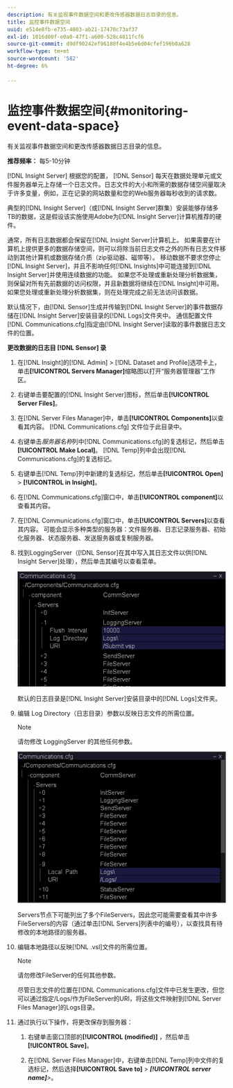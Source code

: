 ```yaml
---
description: 有关监视事件数据空间和更改传感器数据日志目录的信息。
title: 监控事件数据空间
uuid: e514e8fb-e735-4003-ab21-17470c73af37
exl-id: 1016d00f-e0a0-47f1-a600-528c4811fcf6
source-git-commit: d9df90242ef96188f4e4b5e6d04cfef196b0a628
workflow-type: tm+mt
source-wordcount: '582'
ht-degree: 6%

---
```


# 监控事件数据空间{#monitoring-event-data-space}

有关监视事件数据空间和更改传感器数据日志目录的信息。

**推荐频率：** 每5-10分钟

[!DNL Insight Server] 根据您的配置， [!DNL Sensor] 每天在数据处理单元或文件服务器单元上存储一个日志文件。日志文件的大小和所需的数据存储空间量取决于许多变量，例如，正在记录的网站数量和您的Web服务器每秒收到的请求数。

典型的[!DNL Insight Server]（或[!DNL Insight Server]群集）安装能够存储多TB的数据，这是假设该实施使用Adobe为[!DNL Insight Server]计算机推荐的硬件。

通常，所有日志数据都会保留在[!DNL Insight Server]计算机上。 如果需要在计算机上提供更多的数据存储空间，则可以将除当前日志文件之外的所有日志文件移动到其他计算机或数据存储介质（zip驱动器、磁带等）。 移动数据不要求您停止[!DNL Insight Server]，并且不影响任何[!DNL Insights]中可能连接到[!DNL Insight Server]并使用连续数据的功能。 如果您不处理或重新处理分析数据集，则保留对所有先前数据的访问权限，并且新数据将继续在[!DNL Insight]中可用。 如果您处理或重新处理分析数据集，则在处理完成之前无法访问该数据。

默认情况下，由[!DNL Sensor]生成并传输到[!DNL Insight Server]的事件数据存储在[!DNL Insight Server]安装目录的[!DNL Logs]文件夹中。 通信配置文件[!DNL Communications.cfg]指定由[!DNL Insight Server]读取的事件数据日志文件的位置。

**更改数据的日志目 [!DNL Sensor] 录**

1. 在[!DNL Insight]的[!DNL Admin] > [!DNL Dataset and Profile]选项卡上，单击&#x200B;**[!UICONTROL Servers Manager]**&#x200B;缩略图以打开“服务器管理器”工作区。
1. 右键单击要配置的[!DNL Insight Server]图标，然后单击&#x200B;**[!UICONTROL Server Files]**。
1. 在[!DNL Server Files Manager]中，单击&#x200B;**[!UICONTROL Components]**&#x200B;以查看其内容。 [!DNL Communications.cfg] 文件位于此目录中。
1. 右键单击&#x200B;*服务器名称*&#x200B;列中[!DNL Communications.cfg]的复选标记，然后单击&#x200B;**[!UICONTROL Make Local]**。 [!DNL Temp]列中会出现[!DNL Communications.cfg]的复选标记。
1. 右键单击[!DNL Temp]列中新建的复选标记，然后单击&#x200B;**[!UICONTROL Open]** > **[!UICONTROL in Insight]**。
1. 在[!DNL Communications.cfg]窗口中，单击&#x200B;**[!UICONTROL component]**&#x200B;以查看其内容。
1. 在[!DNL Communications.cfg]窗口中，单击&#x200B;**[!UICONTROL Servers]**&#x200B;以查看其内容。 可能会显示多种类型的服务器：文件服务器、日志记录服务器、初始化服务器、状态服务器、发送服务器或复制服务器。
1. 找到LoggingServer（[!DNL Sensor]在其中写入其日志文件以供[!DNL Insight Server]处理），然后单击其编号以查看菜单。

   ![步骤信息](assets/cfg_communications_examplevalues_logging.png)

   默认的日志目录是[!DNL Insight Server]安装目录中的[!DNL Logs]文件夹。

1. 编辑 Log Directory（日志目录）参数以反映日志文件的所需位置。

   >[!NOTE]
   >
   >请勿修改 LoggingServer 的其他任何参数。

   ![](assets/cfg_communicates_logslocalpath_egvalues.png)

   Servers节点下可能列出了多个FileServers，因此您可能需要查看其中许多FileServers的内容（通过单击[!DNL Servers]列表中的编号），以查找具有待修改的本地路径的服务器。

1. 编辑本地路径以反映[!DNL .vsl]文件的所需位置。

   >[!NOTE]
   >
   >请勿修改FileServer的任何其他参数。

   尽管日志文件的位置在[!DNL Communications.cfg]文件中已发生更改，但您可以通过指定/Logs/作为FileServer的URI，将这些文件映射到[!DNL Server Files Manager]的Logs目录。

1. 通过执行以下操作，将更改保存到服务器：

   1. 右键单击窗口顶部的&#x200B;**[!UICONTROL (modified)]** ，然后单击&#x200B;**[!UICONTROL Save]**。

   1. 在[!DNL Server Files Manager]中，右键单击[!DNL Temp]列中文件的复选标记，然后选择&#x200B;**[!UICONTROL Save to]** > ***[!UICONTROL server name]**>*。

